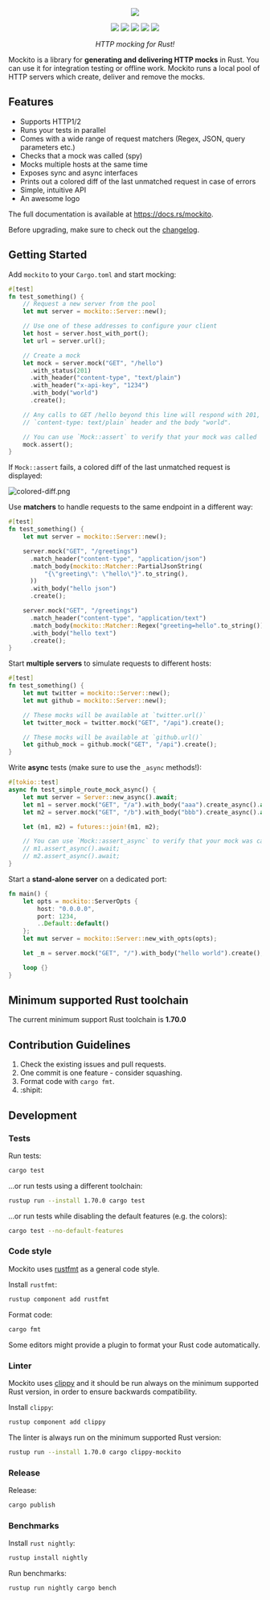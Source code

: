 <p>
  <p align="center"><img src="https://raw.githubusercontent.com/lipanski/mockito/master/docs/logo-black.png"></p>
  <p align="center">
    <a href="https://docs.rs/mockito"><img src="https://docs.rs/mockito/badge.svg"></a>
    <a href="https://crates.io/crates/mockito"><img src="https://img.shields.io/crates/v/mockito.svg"></a>
    <img src="https://img.shields.io/badge/rust%20version-%3E%3D1.70.0-orange">
    <a href="https://crates.io/crates/mockito"><img src="https://img.shields.io/crates/d/mockito"></a>
    <a href="https://github.com/lipanski/mockito/actions/workflows/tests.yml/?branch=master"><img src="https://github.com/lipanski/mockito/actions/workflows/tests.yml/badge.svg?branch=master"></a>
  </p>
  <p align="center"><em>HTTP mocking for Rust!</em></p>
</p>

Mockito is a library for **generating and delivering HTTP mocks** in Rust. You can use it for integration testing 
or offline work. Mockito runs a local pool of HTTP servers which create, deliver and remove the mocks.

## Features

- Supports HTTP1/2
- Runs your tests in parallel
- Comes with a wide range of request matchers (Regex, JSON, query parameters etc.)
- Checks that a mock was called (spy)
- Mocks multiple hosts at the same time
- Exposes sync and async interfaces
- Prints out a colored diff of the last unmatched request in case of errors
- Simple, intuitive API
- An awesome logo


The full documentation is available at <https://docs.rs/mockito>.

Before upgrading, make sure to check out the [changelog](https://github.com/lipanski/mockito/releases).

## Getting Started

Add `mockito` to your `Cargo.toml` and start mocking:

```rust
#[test]
fn test_something() {
    // Request a new server from the pool
    let mut server = mockito::Server::new();

    // Use one of these addresses to configure your client
    let host = server.host_with_port();
    let url = server.url();

    // Create a mock
    let mock = server.mock("GET", "/hello")
      .with_status(201)
      .with_header("content-type", "text/plain")
      .with_header("x-api-key", "1234")
      .with_body("world")
      .create();

    // Any calls to GET /hello beyond this line will respond with 201, the
    // `content-type: text/plain` header and the body "world".

    // You can use `Mock::assert` to verify that your mock was called
    mock.assert();
}
```

If `Mock::assert` fails, a colored diff of the last unmatched request is displayed:

![colored-diff.png](https://raw.githubusercontent.com/lipanski/mockito/master/docs/colored-diff.png)

Use **matchers** to handle requests to the same endpoint in a different way:

```rust
#[test]
fn test_something() {
    let mut server = mockito::Server::new();

    server.mock("GET", "/greetings")
      .match_header("content-type", "application/json")
      .match_body(mockito::Matcher::PartialJsonString(
          "{\"greeting\": \"hello\"}".to_string(),
      ))
      .with_body("hello json")
      .create();

    server.mock("GET", "/greetings")
      .match_header("content-type", "application/text")
      .match_body(mockito::Matcher::Regex("greeting=hello".to_string()))
      .with_body("hello text")
      .create();
}
```

Start **multiple servers** to simulate requests to different hosts:

```rust
#[test]
fn test_something() {
    let mut twitter = mockito::Server::new();
    let mut github = mockito::Server::new();

    // These mocks will be available at `twitter.url()`
    let twitter_mock = twitter.mock("GET", "/api").create();

    // These mocks will be available at `github.url()`
    let github_mock = github.mock("GET", "/api").create();
}
```

Write **async** tests (make sure to use the `_async` methods!):

```rust
#[tokio::test]
async fn test_simple_route_mock_async() {
    let mut server = Server::new_async().await;
    let m1 = server.mock("GET", "/a").with_body("aaa").create_async().await;
    let m2 = server.mock("GET", "/b").with_body("bbb").create_async().await;

    let (m1, m2) = futures::join!(m1, m2);

    // You can use `Mock::assert_async` to verify that your mock was called
    // m1.assert_async().await;
    // m2.assert_async().await;
}
```

Start a **stand-alone server** on a dedicated port:

```rust
fn main() {
    let opts = mockito::ServerOpts {
        host: "0.0.0.0",
        port: 1234,
        ..Default::default()
    };
    let mut server = mockito::Server::new_with_opts(opts);

    let _m = server.mock("GET", "/").with_body("hello world").create();

    loop {}
}
```

## Minimum supported Rust toolchain

The current minimum support Rust toolchain is **1.70.0**

## Contribution Guidelines

1. Check the existing issues and pull requests.
2. One commit is one feature - consider squashing.
3. Format code with `cargo fmt`.
4. :shipit:

## Development

### Tests

Run tests:

```sh
cargo test
```

...or run tests using a different toolchain:

```sh
rustup run --install 1.70.0 cargo test
```

...or run tests while disabling the default features (e.g. the colors):

```sh
cargo test --no-default-features
```

### Code style

Mockito uses [rustfmt](https://github.com/rust-lang/rustfmt) as a general code style.

Install `rustfmt`:

```sh
rustup component add rustfmt
```

Format code:

```sh
cargo fmt
```

Some editors might provide a plugin to format your Rust code automatically.

### Linter

Mockito uses [clippy](https://github.com/rust-lang/rust-clippy) and it should be run always on the minimum supported Rust version, in order to ensure backwards compatibility.

Install `clippy`:

```sh
rustup component add clippy
```

The linter is always run on the minimum supported Rust version:

```sh
rustup run --install 1.70.0 cargo clippy-mockito
```

### Release

Release:

```sh
cargo publish
```

### Benchmarks

Install `rust nightly`:

```sh
rustup install nightly
```

Run benchmarks:

```sh
rustup run nightly cargo bench
```
